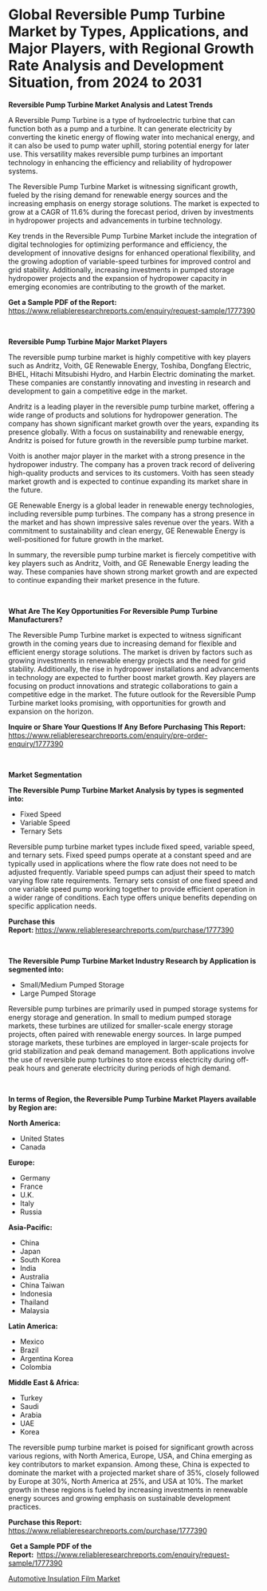 <p><h1>Global Reversible Pump Turbine Market by Types, Applications, and Major Players, with Regional Growth Rate Analysis and Development Situation, from 2024 to 2031</h1></p><p><strong>Reversible Pump Turbine Market Analysis and Latest Trends</strong></p>
<p><p>A Reversible Pump Turbine is a type of hydroelectric turbine that can function both as a pump and a turbine. It can generate electricity by converting the kinetic energy of flowing water into mechanical energy, and it can also be used to pump water uphill, storing potential energy for later use. This versatility makes reversible pump turbines an important technology in enhancing the efficiency and reliability of hydropower systems.</p><p>The Reversible Pump Turbine Market is witnessing significant growth, fueled by the rising demand for renewable energy sources and the increasing emphasis on energy storage solutions. The market is expected to grow at a CAGR of 11.6% during the forecast period, driven by investments in hydropower projects and advancements in turbine technology.</p><p>Key trends in the Reversible Pump Turbine Market include the integration of digital technologies for optimizing performance and efficiency, the development of innovative designs for enhanced operational flexibility, and the growing adoption of variable-speed turbines for improved control and grid stability. Additionally, increasing investments in pumped storage hydropower projects and the expansion of hydropower capacity in emerging economies are contributing to the growth of the market.</p></p>
<p><strong>Get a Sample PDF of the Report:&nbsp;</strong> <a href="https://www.reliableresearchreports.com/enquiry/request-sample/1777390">https://www.reliableresearchreports.com/enquiry/request-sample/1777390</a></p>
<p>&nbsp;</p>
<p><strong>Reversible Pump Turbine Major Market Players</strong></p>
<p><p>The reversible pump turbine market is highly competitive with key players such as Andritz, Voith, GE Renewable Energy, Toshiba, Dongfang Electric, BHEL, Hitachi Mitsubishi Hydro, and Harbin Electric dominating the market. These companies are constantly innovating and investing in research and development to gain a competitive edge in the market.</p><p>Andritz is a leading player in the reversible pump turbine market, offering a wide range of products and solutions for hydropower generation. The company has shown significant market growth over the years, expanding its presence globally. With a focus on sustainability and renewable energy, Andritz is poised for future growth in the reversible pump turbine market.</p><p>Voith is another major player in the market with a strong presence in the hydropower industry. The company has a proven track record of delivering high-quality products and services to its customers. Voith has seen steady market growth and is expected to continue expanding its market share in the future.</p><p>GE Renewable Energy is a global leader in renewable energy technologies, including reversible pump turbines. The company has a strong presence in the market and has shown impressive sales revenue over the years. With a commitment to sustainability and clean energy, GE Renewable Energy is well-positioned for future growth in the market.</p><p>In summary, the reversible pump turbine market is fiercely competitive with key players such as Andritz, Voith, and GE Renewable Energy leading the way. These companies have shown strong market growth and are expected to continue expanding their market presence in the future.</p></p>
<p>&nbsp;</p>
<p><strong>What Are The Key Opportunities For Reversible Pump Turbine Manufacturers?</strong></p>
<p><p>The Reversible Pump Turbine market is expected to witness significant growth in the coming years due to increasing demand for flexible and efficient energy storage solutions. The market is driven by factors such as growing investments in renewable energy projects and the need for grid stability. Additionally, the rise in hydropower installations and advancements in technology are expected to further boost market growth. Key players are focusing on product innovations and strategic collaborations to gain a competitive edge in the market. The future outlook for the Reversible Pump Turbine market looks promising, with opportunities for growth and expansion on the horizon.</p></p>
<p><strong>Inquire or Share Your Questions If Any Before Purchasing This Report:</strong> <a href="https://www.reliableresearchreports.com/enquiry/pre-order-enquiry/1777390">https://www.reliableresearchreports.com/enquiry/pre-order-enquiry/1777390</a></p>
<p>&nbsp;</p>
<p><strong>Market Segmentation</strong></p>
<p><strong>The Reversible Pump Turbine Market Analysis by types is segmented into:</strong></p>
<p><ul><li>Fixed Speed</li><li>Variable Speed</li><li>Ternary Sets</li></ul></p>
<p><p>Reversible pump turbine market types include fixed speed, variable speed, and ternary sets. Fixed speed pumps operate at a constant speed and are typically used in applications where the flow rate does not need to be adjusted frequently. Variable speed pumps can adjust their speed to match varying flow rate requirements. Ternary sets consist of one fixed speed and one variable speed pump working together to provide efficient operation in a wider range of conditions. Each type offers unique benefits depending on specific application needs.</p></p>
<p><strong>Purchase this Report:&nbsp;</strong><a href="https://www.reliableresearchreports.com/purchase/1777390">https://www.reliableresearchreports.com/purchase/1777390</a></p>
<p>&nbsp;</p>
<p><strong>The Reversible Pump Turbine Market Industry Research by Application is segmented into:</strong></p>
<p><ul><li>Small/Medium Pumped Storage</li><li>Large Pumped Storage</li></ul></p>
<p><p>Reversible pump turbines are primarily used in pumped storage systems for energy storage and generation. In small to medium pumped storage markets, these turbines are utilized for smaller-scale energy storage projects, often paired with renewable energy sources. In large pumped storage markets, these turbines are employed in larger-scale projects for grid stabilization and peak demand management. Both applications involve the use of reversible pump turbines to store excess electricity during off-peak hours and generate electricity during periods of high demand.</p></p>
<p>&nbsp;</p>
<p><strong>In terms of Region, the Reversible Pump Turbine Market Players available by Region are:</strong></p>
<p>
    <p> <strong> North America: </strong>
        <ul>
            <li>United States</li>
            <li>Canada</li>
        </ul>
        </p> 
    <p> <strong> Europe: </strong>
        <ul>
            <li>Germany</li>
            <li>France</li>
            <li>U.K.</li>
            <li>Italy</li>
            <li>Russia</li>
        </ul>
        </p> 
    <p> <strong> Asia-Pacific: </strong>
        <ul>
            <li>China</li>
            <li>Japan</li>
            <li>South Korea</li>
            <li>India</li>
            <li>Australia</li>
            <li>China Taiwan</li>
            <li>Indonesia</li>
            <li>Thailand</li>
            <li>Malaysia</li>
        </ul>
        </p> 
    <p> <strong> Latin America: </strong>
        <ul>
            <li>Mexico</li>
            <li>Brazil</li>
            <li>Argentina Korea</li>
            <li>Colombia</li>
        </ul>
        </p> 
    <p> <strong> Middle East & Africa: </strong>
        <ul>
            <li>Turkey</li>
            <li>Saudi</li>
            <li>Arabia</li>
            <li>UAE</li>
            <li>Korea</li>
        </ul>
    </p>
    </p>
<p><p>The reversible pump turbine market is poised for significant growth across various regions, with North America, Europe, USA, and China emerging as key contributors to market expansion. Among these, China is expected to dominate the market with a projected market share of 35%, closely followed by Europe at 30%, North America at 25%, and USA at 10%. The market growth in these regions is fueled by increasing investments in renewable energy sources and growing emphasis on sustainable development practices.</p></p>
<p><strong>Purchase this Report: </strong><a href="https://www.reliableresearchreports.com/purchase/1777390">https://www.reliableresearchreports.com/purchase/1777390</a></p>
<p>&nbsp;<strong>Get a Sample PDF of the Report:&nbsp;&nbsp;</strong><a href="https://www.reliableresearchreports.com/enquiry/request-sample/1777390">https://www.reliableresearchreports.com/enquiry/request-sample/1777390</a></p>
<p><strong></strong></p>
<p><p><a href="https://iodized-pantydraco-05c.notion.site/Automotive-Insulation-Film-Market-Size-Reflecting-a-Forecast-Till-2031-Market-By-Type-By-Applicati-a3f7b07d09504449a60ebfec1b94d2f4">Automotive Insulation Film Market</a></p></p>